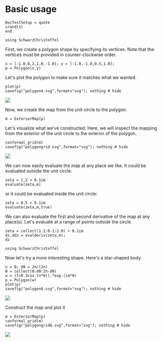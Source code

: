 # Basic usage

```@meta
DocTestSetup = quote
srand(1)
end
```

```@setup mapconstruct
using SchwarzChristoffel
```

First, we create a polygon shape by specifying its vertices. Note that the vertices must be provided in counter-clockwise order.

```@repl mapconstruct
x = [-1.0,0.2,1.0,-1.0]; y = [-1.0,-1.0,0.5,1.0];
p = Polygon(x,y)
```

Let's plot the polygon to make sure it matches what we wanted.
```@repl mapconstruct
plot(p)
savefig("polygon4.svg",format="svg"); nothing # hide
```

![](polygon4.svg)

Now, we create the map from the unit circle to the polygon.

```@repl mapconstruct
m = ExteriorMap(p)
```

Let's visualize what we've constructed. Here, we will inspect the
mapping from the exterior of the unit circle to the exterior of the polygon.

```@repl mapconstruct
conformal_grid(m)
savefig("polygongrid.svg",format="svg"); nothing # hide
```
![](polygongrid.svg)


We can now easily evaluate the map at any place we like. It could be evaluated
outside the unit circle:
```@repl mapconstruct
zeta = 1.2 + 0.1im
evaluate(zeta,m)
```

or it could be evaluated inside the unit circle:
```@repl mapconstruct
zeta = 0.5 + 0.1im
evaluate(zeta,m,true)
```

We can also evaluate the first and second derivative of the map at any place(s).
Let's evaluate at a range of points outside the circle.
```@repl mapconstruct
zeta = collect(1.1:0.1:2.0) + 0.1im
dz,ddz = evalderiv(zeta,m);
dz
```
```@setup mapconstruct2
using SchwarzChristoffel
```

Now let's try a more interesting shape. Here's a star-shaped body
```@repl mapconstruct2
n = 8; dθ = 2π/(2n)
θ = collect(0:dθ:2π-dθ)
w = (1+0.3cos.(n*θ)).*exp.(im*θ)
p = Polygon(w)
plot(p)
savefig("polygon8.svg",format="svg"); nothing # hide
```
![](polygon8.svg)


Construct the map and plot it
```@repl mapconstruct2
m = ExteriorMap(p)
conformal_grid(m)
savefig("polygongrid8.svg",format="svg"); nothing # hide
```
![](polygongrid8.svg)

